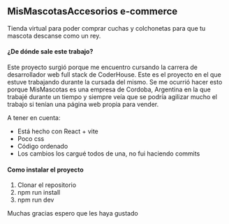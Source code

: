 ## MisMascotasAccesorios e-commerce

Tienda virtual para poder comprar cuchas y colchonetas para que tu mascota descanse como un rey.

#### ¿De dónde sale este trabajo?
Este proyecto surgió porque me encuentro cursando la carrera de desarrollador web full stack de CoderHouse. Este es el proyecto en el que estuve trabajando durante la cursada del mismo.
Se me ocurrió hacer esto porque MisMascotas es una empresa de Cordoba, Argentina en la que trabajé durante un tiempo y siempre veía que se podría agilizar mucho el trabajo si tenían una página web propia para vender.


A tener en cuenta:
- Está hecho con React + vite
- Poco css
- Código ordenado
- Los cambios los cargué todos de una, no fui haciendo commits


#### Como instalar el proyecto
1. Clonar el repositorio
2. npm run install
3. npm run dev


Muchas gracias espero que les haya gustado
